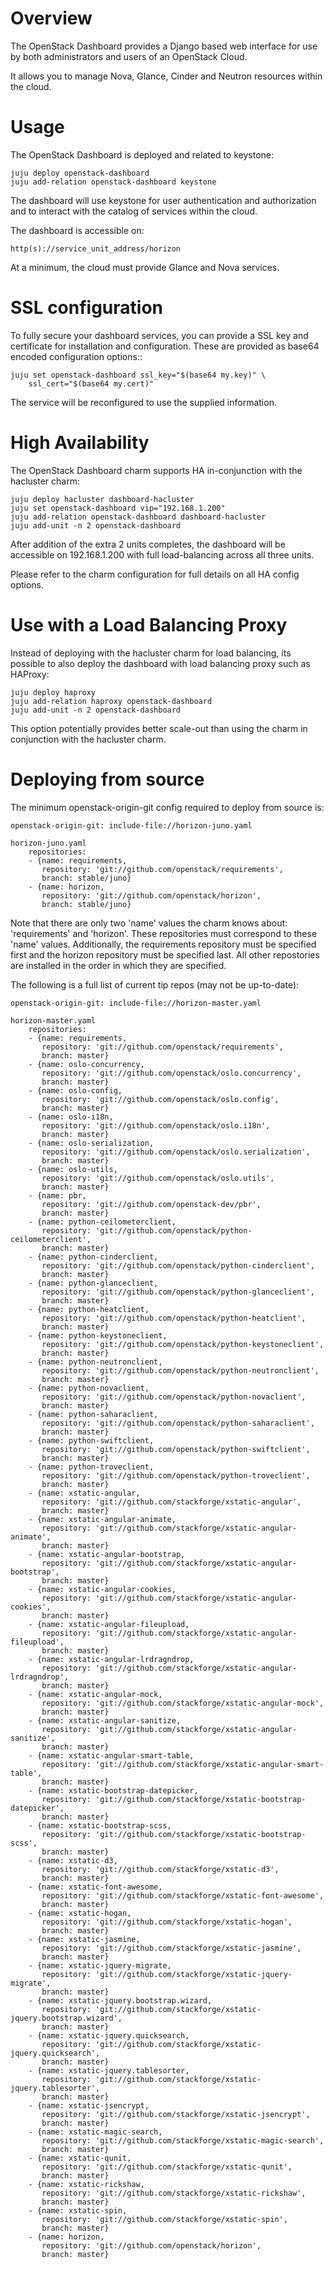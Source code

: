 Overview
========

The OpenStack Dashboard provides a Django based web interface for use by both
administrators and users of an OpenStack Cloud.

It allows you to manage Nova, Glance, Cinder and Neutron resources within the
cloud.

Usage
=====

The OpenStack Dashboard is deployed and related to keystone:

    juju deploy openstack-dashboard
    juju add-relation openstack-dashboard keystone

The dashboard will use keystone for user authentication and authorization and
to interact with the catalog of services within the cloud.

The dashboard is accessible on:

    http(s)://service_unit_address/horizon

At a minimum, the cloud must provide Glance and Nova services.

SSL configuration
=================

To fully secure your dashboard services, you can provide a SSL key and
certificate for installation and configuration.  These are provided as
base64 encoded configuration options::

    juju set openstack-dashboard ssl_key="$(base64 my.key)" \
        ssl_cert="$(base64 my.cert)"

The service will be reconfigured to use the supplied information.

High Availability
=================

The OpenStack Dashboard charm supports HA in-conjunction with the hacluster
charm:

    juju deploy hacluster dashboard-hacluster
    juju set openstack-dashboard vip="192.168.1.200"
    juju add-relation openstack-dashboard dashboard-hacluster
    juju add-unit -n 2 openstack-dashboard

After addition of the extra 2 units completes, the dashboard will be
accessible on 192.168.1.200 with full load-balancing across all three units.

Please refer to the charm configuration for full details on all HA config
options.


Use with a Load Balancing Proxy
===============================

Instead of deploying with the hacluster charm for load balancing, its possible
to also deploy the dashboard with load balancing proxy such as HAProxy:

    juju deploy haproxy
    juju add-relation haproxy openstack-dashboard
    juju add-unit -n 2 openstack-dashboard

This option potentially provides better scale-out than using the charm in
conjunction with the hacluster charm.

Deploying from source
=====================

The minimum openstack-origin-git config required to deploy from source is:

    openstack-origin-git: include-file://horizon-juno.yaml

    horizon-juno.yaml
        repositories:
        - {name: requirements,
           repository: 'git://github.com/openstack/requirements',
           branch: stable/juno}
        - {name: horizon,
           repository: 'git://github.com/openstack/horizon',
           branch: stable/juno}

Note that there are only two 'name' values the charm knows about: 'requirements'
and 'horizon'. These repositories must correspond to these 'name' values.
Additionally, the requirements repository must be specified first and the
horizon repository must be specified last. All other repostories are installed
in the order in which they are specified.

The following is a full list of current tip repos (may not be up-to-date):

    openstack-origin-git: include-file://horizon-master.yaml

    horizon-master.yaml
        repositories:
        - {name: requirements,
           repository: 'git://github.com/openstack/requirements',
           branch: master}
        - {name: oslo-concurrency,
           repository: 'git://github.com/openstack/oslo.concurrency',
           branch: master}
        - {name: oslo-config,
           repository: 'git://github.com/openstack/oslo.config',
           branch: master}
        - {name: oslo-i18n,
           repository: 'git://github.com/openstack/oslo.i18n',
           branch: master}
        - {name: oslo-serialization,
           repository: 'git://github.com/openstack/oslo.serialization',
           branch: master}
        - {name: oslo-utils,
           repository: 'git://github.com/openstack/oslo.utils',
           branch: master}
        - {name: pbr,
           repository: 'git://github.com/openstack-dev/pbr',
           branch: master}
        - {name: python-ceilometerclient,
           repository: 'git://github.com/openstack/python-ceilometerclient',
           branch: master}
        - {name: python-cinderclient,
           repository: 'git://github.com/openstack/python-cinderclient',
           branch: master}
        - {name: python-glanceclient,
           repository: 'git://github.com/openstack/python-glanceclient',
           branch: master}
        - {name: python-heatclient,
           repository: 'git://github.com/openstack/python-heatclient',
           branch: master}
        - {name: python-keystoneclient,
           repository: 'git://github.com/openstack/python-keystoneclient',
           branch: master}
        - {name: python-neutronclient,
           repository: 'git://github.com/openstack/python-neutronclient',
           branch: master}
        - {name: python-novaclient,
           repository: 'git://github.com/openstack/python-novaclient',
           branch: master}
        - {name: python-saharaclient,
           repository: 'git://github.com/openstack/python-saharaclient',
           branch: master}
        - {name: python-swiftclient,
           repository: 'git://github.com/openstack/python-swiftclient',
           branch: master}
        - {name: python-troveclient,
           repository: 'git://github.com/openstack/python-troveclient',
           branch: master}
        - {name: xstatic-angular,
           repository: 'git://github.com/stackforge/xstatic-angular',
           branch: master}
        - {name: xstatic-angular-animate,
           repository: 'git://github.com/stackforge/xstatic-angular-animate',
           branch: master}
        - {name: xstatic-angular-bootstrap,
           repository: 'git://github.com/stackforge/xstatic-angular-bootstrap',
           branch: master}
        - {name: xstatic-angular-cookies,
           repository: 'git://github.com/stackforge/xstatic-angular-cookies',
           branch: master}
        - {name: xstatic-angular-fileupload,
           repository: 'git://github.com/stackforge/xstatic-angular-fileupload',
           branch: master}
        - {name: xstatic-angular-lrdragndrop,
           repository: 'git://github.com/stackforge/xstatic-angular-lrdragndrop',
           branch: master}
        - {name: xstatic-angular-mock,
           repository: 'git://github.com/stackforge/xstatic-angular-mock',
           branch: master}
        - {name: xstatic-angular-sanitize,
           repository: 'git://github.com/stackforge/xstatic-angular-sanitize',
           branch: master}
        - {name: xstatic-angular-smart-table,
           repository: 'git://github.com/stackforge/xstatic-angular-smart-table',
           branch: master}
        - {name: xstatic-bootstrap-datepicker,
           repository: 'git://github.com/stackforge/xstatic-bootstrap-datepicker',
           branch: master}
        - {name: xstatic-bootstrap-scss,
           repository: 'git://github.com/stackforge/xstatic-bootstrap-scss',
           branch: master}
        - {name: xstatic-d3,
           repository: 'git://github.com/stackforge/xstatic-d3',
           branch: master}
        - {name: xstatic-font-awesome,
           repository: 'git://github.com/stackforge/xstatic-font-awesome',
           branch: master}
        - {name: xstatic-hogan,
           repository: 'git://github.com/stackforge/xstatic-hogan',
           branch: master}
        - {name: xstatic-jasmine,
           repository: 'git://github.com/stackforge/xstatic-jasmine',
           branch: master}
        - {name: xstatic-jquery-migrate,
           repository: 'git://github.com/stackforge/xstatic-jquery-migrate',
           branch: master}
        - {name: xstatic-jquery.bootstrap.wizard,
           repository: 'git://github.com/stackforge/xstatic-jquery.bootstrap.wizard',
           branch: master}
        - {name: xstatic-jquery.quicksearch,
           repository: 'git://github.com/stackforge/xstatic-jquery.quicksearch',
           branch: master}
        - {name: xstatic-jquery.tablesorter,
           repository: 'git://github.com/stackforge/xstatic-jquery.tablesorter',
           branch: master}
        - {name: xstatic-jsencrypt,
           repository: 'git://github.com/stackforge/xstatic-jsencrypt',
           branch: master}
        - {name: xstatic-magic-search,
           repository: 'git://github.com/stackforge/xstatic-magic-search',
           branch: master}
        - {name: xstatic-qunit,
           repository: 'git://github.com/stackforge/xstatic-qunit',
           branch: master}
        - {name: xstatic-rickshaw,
           repository: 'git://github.com/stackforge/xstatic-rickshaw',
           branch: master}
        - {name: xstatic-spin,
           repository: 'git://github.com/stackforge/xstatic-spin',
           branch: master}
        - {name: horizon,
           repository: 'git://github.com/openstack/horizon',
           branch: master}
